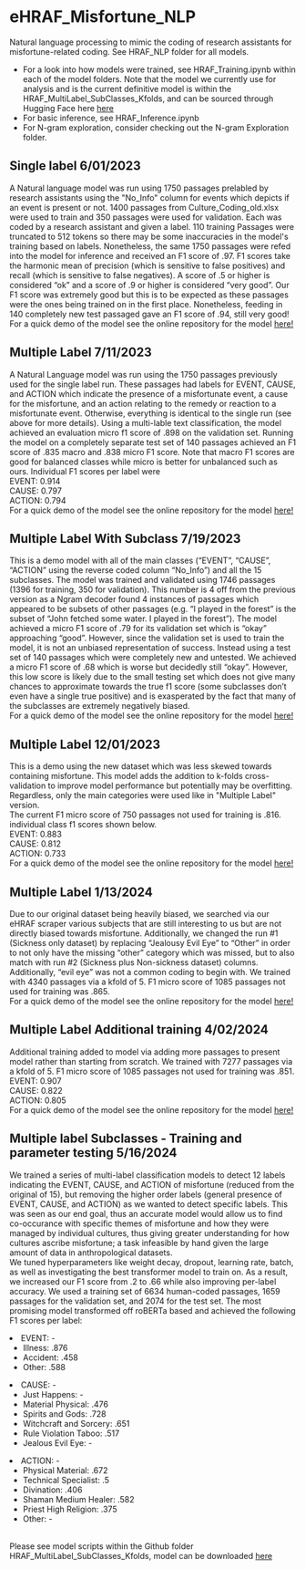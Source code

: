 # eHRAF_Misfortune_NLP
 Natural language processing to mimic the coding of research assistants for misfortune-related coding. See HRAF_NLP folder for all models.
- For a look into how models were trained, see HRAF_Training.ipynb within each of the model folders. Note that the model we currently use for analysis and is the current definitive model is within the HRAF_MultiLabel_SubClasses_Kfolds, and can be sourced through Hugging Face here <a href="https://huggingface.co/Chantland/HRAF_Multilabel_SubClasses"> here </a>
- For basic inference, see HRAF_Inference.ipynb
- For N-gram exploration, consider checking out the N-gram Exploration folder. 

## Single label 6/01/2023
A Natural language model was run using 1750 passages prelabled by research assistants using the "No_Info" column for events which depicts if an event is present or not. 1400 passages from Culture_Coding_old.xlsx were used to train and 350 passages were used for validation. Each was coded by a research assistant and given a label. 110 training Passages were truncated to 512 tokens so there may be some inaccuracies in the model's training based on labels. Nonetheless, the same 1750 passages were refed into the model for inference and received an F1 score of .97. F1 scores take the harmonic mean of precision (which is sensitive to false positives) and recall (which is sensitive to false negatives). A score of .5 or higher is considered “ok” and a score of .9 or higher is considered “very good”. Our F1 score was extremely good but this is to be expected as these passages were the ones being trained on in the first place. Nonetheless, feeding in 140 completely new test passaged gave an F1 score of .94, still very good! For a quick demo of the model see  the online repository for the model <a href="https://huggingface.co/Chantland/HRAF_Event_Demo"> here! </a>



## Multiple Label 7/11/2023
A Natural Language model was run using the 1750 passages previously used for the single label run. These passages had labels for EVENT, CAUSE, and ACTION which indicate the presence of a misfortunate event, a cause for the misfortune, and an action relating to the remedy or reaction to a misfortunate event. Otherwise, everything is identical to the single run (see above for more details). Using a multi-lable text classification, the model achieved an evaluation micro f1 score of .898 on the validation set. Running the model on a completely separate test set of 140 passages achieved an F1 score of .835 macro and .838 micro F1 score. Note that macro F1 scores are good for balanced classes while micro is better for unbalanced such as ours. Individual F1 scores per label were 
<br>EVENT:  0.914
<br>CAUSE:  0.797
<br>ACTION: 0.794
<br> For a quick demo of the model see  the online repository for the model <a href="https://huggingface.co/Chantland/HRAF_MultiLabel"> here! </a>


## Multiple Label With Subclass 7/19/2023
This is a demo model with all of the main classes (“EVENT”, “CAUSE”, “ACTION” using the reverse coded column “No_Info”) and all the 15 subclasses. The model was trained and validated using 1746 passages (1396 for training, 350 for validation). This number is 4 off from the previous version as a Ngram decoder found 4 instances of passages which appeared to be subsets of other passages (e.g. “I played in the forest” is the subset of “John fetched some water. I played in the forest”). The model achieved a micro F1 score of .79 for its validation set which is “okay” approaching “good”. However, since the validation set is used to train the model, it is not an unbiased representation of success. Instead using a test set of 140 passages which were completely new and untested. We achieved a micro F1 score of .68 which is worse but decidedly still “okay”. However, this low score is likely due to the small testing set which does not give many chances to approximate towards the true f1 score (some subclasses don’t even have a single true positive) and is exasperated by the fact that many of the subclasses are extremely negatively biased. 
<br> For a quick demo of the model see the online repository for the model <a href="https://huggingface.co/Chantland/HRAF_Multilabel_SubClasses"> here! </a>

## Multiple Label 12/01/2023
This is a demo using the new dataset which was less skewed towards containing misfortune. This model adds the addition to k-folds cross-validation to improve model performance but potentially may be overfitting. Regardless, only the main categories were used like in "Multiple Label" version. <br>
The current F1 micro score of
750 passages not used for training is .816. individual class f1 scores shown below.
<br>EVENT:  0.883
<br>CAUSE:  0.812
<br>ACTION: 0.733
<br> For a quick demo of the model see  the online repository for the model <a href="https://huggingface.co/Chantland/Hraf_Multilabel_K-foldsCrossValDemo"> here! </a>


## Multiple Label 1/13/2024
Due to our original dataset being heavily biased, we searched via our eHRAF scraper various subjects that are still interesting to us but are not directly biased towards misfortune. Additionally, we changed the run #1 (Sickness only dataset) by replacing “Jealousy Evil Eye” to “Other” in order to not only have the missing “other” category which was missed, but to also match with run #2 (Sickness plus Non-sickness  dataset) columns. Additionally, “evil eye” was not a common coding to begin with. 
We trained with 4340 passages via a kfold of 5.
F1 micro score of 1085 passages not used for training was .865.
<br> For a quick demo of the model see  the online repository for the model <a href="https://huggingface.co/Chantland/Hraf_Multilabel_K-foldsCrossValDemo"> here! </a>

## Multiple Label  Additional training 4/02/2024
Additional training added to model via adding more passages to present model rather than starting from scratch. We trained with 7277 passages via a kfold of 5.
F1 micro score of 1085 passages not used for training was .851.
<br>EVENT: 0.907
<br>CAUSE: 0.822
<br>ACTION: 0.805
<br> For a quick demo of the model see  the online repository for the model <a href="https://huggingface.co/Chantland/Hraf_Multilabel_K-foldsCrossValDemo"> here! </a>

## Multiple label Subclasses - Training and parameter testing 5/16/2024
We trained a series of multi-label classification models to detect 12 labels indicating the EVENT, CAUSE, and ACTION of misfortune (reduced from the original of 15), but removing the higher order labels (general presence of EVENT, CAUSE, and ACTION) as we wanted to detect specific labels. This was seen as our end goal, thus an accurate model would allow us to find co-occurance with specific themes of misfortune and how they were managed by individual cultures, thus giving greater understanding for how cultures ascribe misfortune; a task infeasible by hand given the large amount of data in anthropological datasets. 
<br>
We tuned hyperparameters like weight decay, dropout, learning rate, batch, as well as investigating the best transformer model to train on. As a result, we increased our F1 score from .2 to .66 while also improving per-label accuracy. We used a training set of 6634 human-coded passages, 1659 passages for the validation set, and 2074 for the test set. The most promising model transformed off roBERTa based and achieved the following F1 scores per label: 
  <li>EVENT:  -
    <ul>
      <li>
        Illness:  .876
      </li>
      <li>
        Accident:  .458
      </li>
      <li>
        Other:  .588
      </li>
    </ul>
  </li>
  <li>CAUSE:  -
    <ul>
      <li>
        Just Happens:  -
      </li>
      <li>
        Material Physical:  .476
      </li>
      <li>
        Spirits and Gods:  .728
      </li>
      <li>
        Witchcraft and Sorcery:  .651
      </li>
      <li>
        Rule Violation Taboo:  .517
      </li>
      <li>
        Jealous Evil Eye:  -
      </li>
    </ul>
  </li>
  <li>ACTION:  -
    <ul>
      <li>
        Physical Material:  .672
      </li>
      <li>
        Technical Specialist:  .5
      </li>
      <li>
        Divination:  .406
      </li>
      <li>
        Shaman Medium Healer:  .582
      </li>
      <li>
        Priest High Religion:  .375
      </li>
      <li>
        Other:  -
      </li>
    </ul>
  </li>
<br>
Please see model scripts within the Github folder HRAF_MultiLabel_SubClasses_Kfolds, model can be downloaded  <a href="https://huggingface.co/Chantland/HRAF_Multilabel_SubClasses"> here </a>

